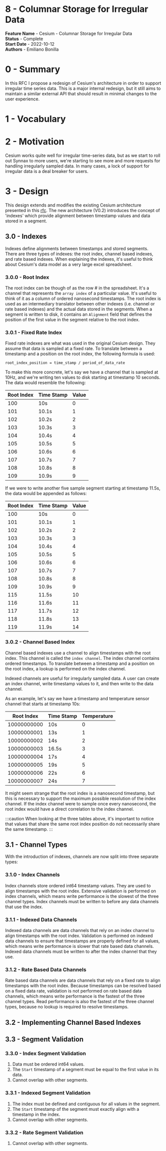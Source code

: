 # 8 - Columnar Storage for Irregular Data

**Feature Name** - Cesium - Columnar Storage for Irregular Data <br />
**Status** - Complete <br />
**Start Date** - 2022-10-12 <br />
**Authors** - Emiliano Bonilla <br />

# 0 - Summary

In this RFC I propose a redesign of Cesium's architecture in order to support
irregular time series data. This is a major internal redesign, but it still aims
to maintain a similar external API that should result in minimal changes to the
user experience.

# 1 - Vocabulary

# 2 - Motivation

Cesium works quite well for irregular time-series data, but as we start to roll out
Synnax to more users, we're starting to see more and more requests for handling
irregularly
sampled data. In many cases, a lock of support for irregular data is a deal breaker
for users.

# 3 - Design

This design extends and modifies the existing Cesium architecture presented in this
[rfc](https://github.com/synnaxlabs/delta/blob/main/docs/rfc/0001-220517-cesium-segment-storage.md).
The new architecture (V0.2) introduces the concept of 'indexes' which provide alignment
between timestamp values and data stored in a segment.

## 3.0 - Indexes

Indexes define alignments between timestamps and stored segments. There are three types
of indexes: the root index, channel based indexes, and rate based indexes. When
explaining the indexes, it's useful to think about Cesium's data model as a very large
excel spreadsheet.

### 3.0.0 - Root Index

The root index can be though of as the row # in the spreadsheet. It's a channel that
represents the `array index` of a particular value. It's useful to think of it as a
column
of ordered nanosecond timestamps. The root index is used as an intermediary translator
between other indexes (i.e. channel or rate based indexes) and the actual data stored
in the segments. When a segment is written to disk, it contains an `Alignment` field
that defines the position of the first value in the segment relative to the root index.

### 3.0.1 - Fixed Rate Index

Fixed rate indexes are what was used in the original Cesium design. They assume that
data is sampled at a fixed rate. To translate between a timestamp and a position on
the root index, the following formula is used:

```
root_index_position = time_stamp / period_of_data_rate
```

To make this more concrete, let's say we have a channel that is sampled at 10Hz,
and we're writing ten values to disk starting at timestamp 10 seconds. The data would
resemble the following:

| Root Index | Time Stamp | Value |
|------------|------------|-------|
| 100        | 10s        | 0     |
| 101        | 10.1s      | 1     |
| 102        | 10.2s      | 2     |
| 103        | 10.3s      | 3     |
| 104        | 10.4s      | 4     |
| 105        | 10.5s      | 5     |
| 106        | 10.6s      | 6     |
| 107        | 10.7s      | 7     |
| 108        | 10.8s      | 8     |
| 109        | 10.9s      | 9     |

If we were to write another five sample segment starting at timestamp 11.5s, the data
would be appended as follows:

| Root Index | Time Stamp | Value |
|------------|------------|-------|
| 100        | 10s        | 0     |
| 101        | 10.1s      | 1     |
| 102        | 10.2s      | 2     |
| 103        | 10.3s      | 3     |
| 104        | 10.4s      | 4     |
| 105        | 10.5s      | 5     |
| 106        | 10.6s      | 6     |
| 107        | 10.7s      | 7     |
| 108        | 10.8s      | 8     |
| 109        | 10.9s      | 9     |
| 115        | 11.5s      | 10    |
| 116        | 11.6s      | 11    |
| 117        | 11.7s      | 12    |
| 118        | 11.8s      | 13    |
| 119        | 11.9s      | 14    |

### 3.0.2 - Channel Based Index

Channel based indexes use a channel to align timestamps with the root index. This
channel
is called the `index channel`. The index channel contains ordered timestamps. To
translate
between a timestamp and a position on the root index, a lookup is performed on the index
channel.

Indexed channels are useful for irregularly sampled data. A user can create an index
channel,
write timestamp values to it, and then write to the data channel.

As an example, let's say we have a timestamp and temperature sensor channel that starts
at timestamp 10s:

| Root Index  | Time Stamp | Temperature |
|-------------|------------|-------------|
| 10000000000 | 10s        | 0           |
| 10000000001 | 13s        | 1           |
| 10000000002 | 14s        | 2           |
| 10000000003 | 16.5s      | 3           |
| 10000000004 | 17s        | 4           |
| 10000000005 | 19s        | 5           |
| 10000000006 | 22s        | 6           |
| 10000000007 | 24s        | 7           |

It might seem strange that the root index is a nanosecond timestamp, but this is
necessary to support the maximum possible resolution of the index channel. If the
index channel were to sample once every nanosecond, the root index would have a direct
correlation to the index channel.

:::caution
When looking at the three tables above, it's important to notice that values that share
the same root index position do not necessarily share the same timestamp.
:::

## 3.1 - Channel Types

With the introduction of indexes, channels are now split into three separate types:

### 3.1.0 - Index Channels

Index channels store ordered int64 timestamp values. They are used to align timestamps
with the root index. Extensive validation is performed on index channels, which means
write performance is the slowest of the three channel types. Index channels must be
written
to before any data channels that use the index.

### 3.1.1 - Indexed Data Channels

Indexed data channels are data channels that rely on an index channel to align
timestamps
with the root index. Validation is performed on indexed data channels to ensure that
timestamps are properly defined for all values, which means write performance is slower
that rate based data channels. Indexed data channels must be written to after the index
channel that they use.

### 3.1.2 - Rate Based Data Channels

Rate based data channels are data channels that rely on a fixed rate to align timestamps
with the root index. Because timestamps can be resolved based on a fixed data rate,
validation is not performed on rate based data channels, which means write performance
is the fastest of the three channel types. Read performance is also the fastest of the
three channel types, because no lookup is required to resolve timestamps.

## 3.2 - Implementing Channel Based Indexes

## 3.3 - Segment Validation

### 3.3.0 - Index Segment Validation

1. Data must be ordered int64 values.
2. The `Start` timestamp of a segment must be equal to the first value in its data.
3. Cannot overlap with other segments.

### 3.3.1 - Indexed Segment Validation

1. The index must be defined and contiguous for all values in the segment.
2. The `Start` timestamp of the segment must exactly align with a timestamp in the
   index.
3. Cannot overlap with other segments.

### 3.3.2 - Rate Segment Validation

1. Cannot overlap with other segments.
